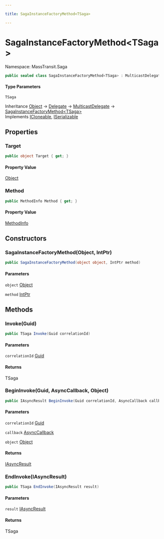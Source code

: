 ```yaml
---

title: SagaInstanceFactoryMethod<TSaga>

---
```


# SagaInstanceFactoryMethod\<TSaga\>

Namespace: MassTransit.Saga

```csharp
public sealed class SagaInstanceFactoryMethod<TSaga> : MulticastDelegate, ICloneable, ISerializable
```

#### Type Parameters

`TSaga`<br/>

Inheritance [Object](https://learn.microsoft.com/en-us/dotnet/api/system.object) → [Delegate](https://learn.microsoft.com/en-us/dotnet/api/system.delegate) → [MulticastDelegate](https://learn.microsoft.com/en-us/dotnet/api/system.multicastdelegate) → [SagaInstanceFactoryMethod\<TSaga\>](../masstransit-saga/sagainstancefactorymethod-1)<br/>
Implements [ICloneable](https://learn.microsoft.com/en-us/dotnet/api/system.icloneable), [ISerializable](https://learn.microsoft.com/en-us/dotnet/api/system.runtime.serialization.iserializable)

## Properties

### **Target**

```csharp
public object Target { get; }
```

#### Property Value

[Object](https://learn.microsoft.com/en-us/dotnet/api/system.object)<br/>

### **Method**

```csharp
public MethodInfo Method { get; }
```

#### Property Value

[MethodInfo](https://learn.microsoft.com/en-us/dotnet/api/system.reflection.methodinfo)<br/>

## Constructors

### **SagaInstanceFactoryMethod(Object, IntPtr)**

```csharp
public SagaInstanceFactoryMethod(object object, IntPtr method)
```

#### Parameters

`object` [Object](https://learn.microsoft.com/en-us/dotnet/api/system.object)<br/>

`method` [IntPtr](https://learn.microsoft.com/en-us/dotnet/api/system.intptr)<br/>

## Methods

### **Invoke(Guid)**

```csharp
public TSaga Invoke(Guid correlationId)
```

#### Parameters

`correlationId` [Guid](https://learn.microsoft.com/en-us/dotnet/api/system.guid)<br/>

#### Returns

TSaga<br/>

### **BeginInvoke(Guid, AsyncCallback, Object)**

```csharp
public IAsyncResult BeginInvoke(Guid correlationId, AsyncCallback callback, object object)
```

#### Parameters

`correlationId` [Guid](https://learn.microsoft.com/en-us/dotnet/api/system.guid)<br/>

`callback` [AsyncCallback](https://learn.microsoft.com/en-us/dotnet/api/system.asynccallback)<br/>

`object` [Object](https://learn.microsoft.com/en-us/dotnet/api/system.object)<br/>

#### Returns

[IAsyncResult](https://learn.microsoft.com/en-us/dotnet/api/system.iasyncresult)<br/>

### **EndInvoke(IAsyncResult)**

```csharp
public TSaga EndInvoke(IAsyncResult result)
```

#### Parameters

`result` [IAsyncResult](https://learn.microsoft.com/en-us/dotnet/api/system.iasyncresult)<br/>

#### Returns

TSaga<br/>
